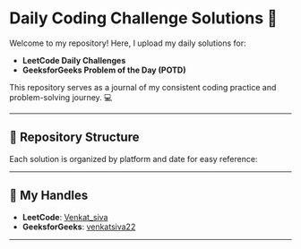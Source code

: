# Daily Coding Challenge Solutions 🚀

Welcome to my repository! Here, I upload my daily solutions for:

- **LeetCode Daily Challenges**
- **GeeksforGeeks Problem of the Day (POTD)**

This repository serves as a journal of my consistent coding practice and problem-solving journey. 💻

---

## 📂 Repository Structure

Each solution is organized by platform and date for easy reference:

---

## 🔗 My Handles

- **LeetCode**: [Venkat_siva](https://leetcode.com/Venkat_siva/)
- **GeeksforGeeks**: [venkatsiva22](https://www.geeksforgeeks.org/user/venkatsiva22/)

---